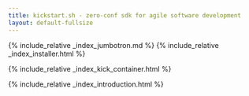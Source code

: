 ```yaml
---
title: kickstart.sh - zero-conf sdk for agile software development
layout: default-fullsize
---
```

{% include_relative _index_jumbotron.md %}
{% include_relative _index_installer.html %}

{% include_relative _index_kick_container.html %}




{% include_relative _index_introduction.html %}


<div class="container mt-5 markdown-body" markdown="1">

</div>


